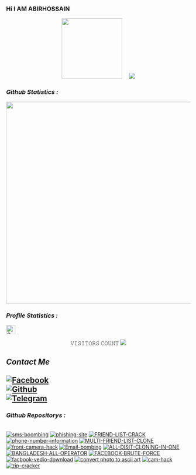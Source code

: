 ### Hi I AM  ABIRHOSSAIN 

<!--
**ABIRHOSSAIN10/ABIRHOSSAIN10** is a ✨ _special_ ✨ repository because its `README.md` (this file) appears on your GitHub profile.
<!-- Github README -->
<p align="center"><a href="https://github.com/ABIRHOSSAIN10">
<img height="165" src="https://github-readme-stats.vercel.app/api?username=ABIRHOSSAIN10&show_icons=true&include_all_commits=true&theme=gotham&cache_seconds=3200&hide_border=true" /></a>
&nbsp;&nbsp;&nbsp;
<a href="https://github.com/ABIRHOSSAIN10"><img src="https://github-readme-stats.vercel.app/api/top-langs/?username=ABIRHOSSAIN10&layout=compact&theme=chartreuse-dark&hide_border=true" />
</a></p>



<h3><b><i> Github Statistics :</i></b></h3>
<a href="https://github.com/ABIRHOSSAIN10"><img width=550 src="https://github-profile-trophy.vercel.app/?username=ABIRHOSSAIN10&theme=dracula&no-frame=true&title=Followers,Stars,Commit,Repository,Issues"/></a>

<h3><b><i> Profile Statistics :</i></b></h3>
<a href="https://github.com/ABIRHOSSAIN10"><img height="25" title="Counter" src="https://komarev.com/ghpvc/?username=ABIRHOSSAIN10&color=blueviolet&style=flat-square"></a>
<br>
<p align="center"> 
𝚅𝙸𝚂𝙸𝚃𝙾𝚁𝚂 𝙲𝙾𝚄𝙽𝚃
<img src="https://profile-counter.glitch.me/ABIRHOSSAIN10/count.svg" />
</p>

## <i><b> Contact Me</b></i> <br><br>[![Facebook](https://img.shields.io/badge/Facebook-AbirHossain-1877F2?style=flat-square&logo=facebook)](https://facebook.com/Abir-Hossain-104247341997068/?substory_index=0)<br>[![Github](https://img.shields.io/badge/Github-AbirHossain-dimgray?style=flat-square&logo=github)](https://github.com/ABIRHOSSAIN10/)<br>[![Telegram](https://img.shields.io/badge/Telegram-AbirHossain-blue?style=flat-square&logo=telegram)](https://t.me/AbirHossain402)<br>


<h3><b><i> Github Repositorys :</i></b></h3>
<br>
<a href="https://github.com/ABIRHOSSAIN10/sms-boombing"><img title="sms-boombing" src="https://github-readme-stats.vercel.app/api/pin/?username=ABIRHOSSAIN10&repo=sms-boombing&theme=gotham"></a>
<a href="https://github.com/ABIRHOSSAIN10/AH-PHISING"><img title="phishing-site" src="https://github-readme-stats.vercel.app/api/pin/?username=ABIRHOSSAIN10&repo=AH-PHISING&theme=gotham"></a>
<a href="https://github.com/ABIRHOSSAIN10/FRIEND-LIST-CRACK"><img title="FRIEND-LIST-CRACK" src="https://github-readme-stats.vercel.app/api/pin/?username=ABIRHOSSAIN10&repo=FRIEND-LIST-CRACK&theme=gotham"></a>
<a href="https://github.com/ABIRHOSSAIN10/phone-number-information"><img title="phone-number-information" src="https://github-readme-stats.vercel.app/api/pin/?username=ABIRHOSSAIN10&repo=phone-number-information&theme=gotham"></a>
<a href="https://github.com/ABIRHOSSAIN10/MULTI-FRIEND-LIST-CLONE"><img title="MULTI-FRIEND-LIST-CLONE" src="https://github-readme-stats.vercel.app/api/pin/?username=ABIRHOSSAIN10&repo=MULTI-FRIEND-LIST-CLONE&theme=gotham"></a>
<a href="https://github.com/ABIRHOSSAIN10/front-camera-hack"><img title="front-camera-hack" src="https://github-readme-stats.vercel.app/api/pin/?username=ABIRHOSSAIN10&repo=front-camera-hack&theme=gotham"></a>
<a href="https://github.com/ABIRHOSSAIN10/Email-bombing"><img title="Email-bombing" src="https://github-readme-stats.vercel.app/api/pin/?username=ABIRHOSSAIN10&repo=Email-bombing&theme=gotham"></a>
<a href="https://github.com/ABIRHOSSAIN10/ALL-DISIT-CLONING-IN-ONE"><img title="ALL-DISIT-CLONING-IN-ONE" src="https://github-readme-stats.vercel.app/api/pin/?username=ABIRHOSSAIN10&repo=ALL-DISIT-CLONING-IN-ONE&theme=gotham"></a>
<a href="https://github.com/ABIRHOSSAIN10/BANGLADESH-ALL-OPERATOR"><img title="BANGLADESH-ALL-OPERATOR" src="https://github-readme-stats.vercel.app/api/pin/?username=ABIRHOSSAIN10&repo=BANGLADESH-ALL-OPERATOR&theme=gotham"></a>
<a href="https://github.com/ABIRHOSSAIN10/FACEBOOK-BRUTE-FORCE"><img title="FACEBOOK-BRUTE-FORCE" src="https://github-readme-stats.vercel.app/api/pin/?username=ABIRHOSSAIN10&repo=FACEBOOK-BRUTE-FORCE&theme=gotham"></a>
<a href="https://github.com/ABIRHOSSAIN10/facbook-vedio-download"><img title="facbook-vedio-download" src="https://github-readme-stats.vercel.app/api/pin/?username=ABIRHOSSAIN10&repo=facbook-vedio-download&theme=gotham"></a>
<a href="https://github.com/ABIRHOSSAIN10/photo"><img title="convert photo to ascii art" src="https://github-readme-stats.vercel.app/api/pin/?username=ABIRHOSSAIN10&repo=photo&theme=gotham"></a>
<a href="https://github.com/ABIRHOSSAIN10/cam-hack"><img title="cam-hack" src="https://github-readme-stats.vercel.app/api/pin/?username=ABIRHOSSAIN10&repo=cam-hack&theme=gotham"></a>
<a href="https://github.com/ABIRHOSSAIN10/zip-cracker"><img title="zip-cracker" src="https://github-readme-stats.vercel.app/api/pin/?username=ABIRHOSSAIN10&repo=zip-cracker&theme=gotham"></a>


